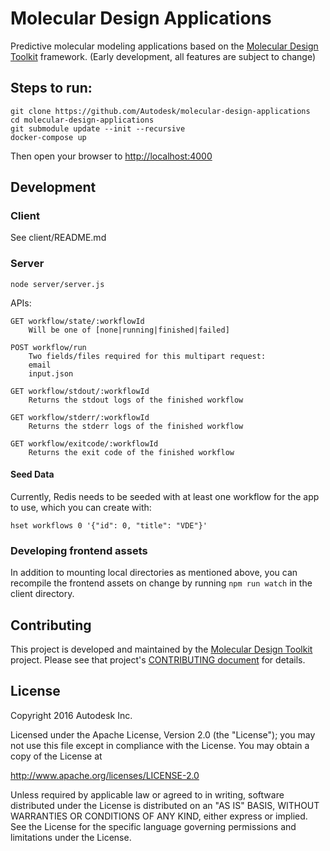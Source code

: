 # Molecular Design Applications

Predictive molecular modeling applications based on the [Molecular Design Toolkit](https://github.com/Autodesk/molecular-design-toolkit) framework. (Early development, all features are subject to change)

## Steps to run:

	git clone https://github.com/Autodesk/molecular-design-applications
	cd molecular-design-applications
	git submodule update --init --recursive
	docker-compose up

Then open your browser to  [http://localhost:4000](http://localhost:4000)

## Development

### Client

See client/README.md

### Server

	node server/server.js

APIs:

	GET workflow/state/:workflowId
		Will be one of [none|running|finished|failed]

	POST workflow/run
		Two fields/files required for this multipart request:
		email
		input.json

	GET workflow/stdout/:workflowId
		Returns the stdout logs of the finished workflow

	GET workflow/stderr/:workflowId
		Returns the stderr logs of the finished workflow

	GET workflow/exitcode/:workflowId
		Returns the exit code of the finished workflow

#### Seed Data
Currently, Redis needs to be seeded with at least one workflow for the app to use, which you can create with:

    hset workflows 0 '{"id": 0, "title": "VDE"}'

### Developing frontend assets
In addition to mounting local directories as mentioned above, you can recompile the frontend assets on change by running `npm run watch` in the client directory.

## Contributing
This project is developed and maintained by the [Molecular Design Toolkit](https://github.com/autodesk/molecular-design-toolkit) project. Please see that project's [CONTRIBUTING document](https://github.com/autodesk/molecular-design-toolkit/CONTRIBUTING.md) for details.


## License

Copyright 2016 Autodesk Inc.

Licensed under the Apache License, Version 2.0 (the "License"); you may not use this file except in compliance with the License. You may obtain a copy of the License at

http://www.apache.org/licenses/LICENSE-2.0

Unless required by applicable law or agreed to in writing, software distributed under the License is distributed on an "AS IS" BASIS, WITHOUT WARRANTIES OR CONDITIONS OF ANY KIND, either express or implied. See the License for the specific language governing permissions and limitations under the License.
